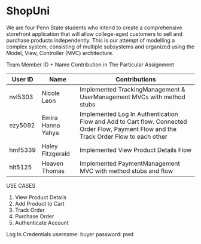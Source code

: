 # ShopUni

We are four Penn State students who intend to create a comprehensive storefront application that will allow college-aged customers to sell and purchase products independently. This is our attempt of modelling a complex system, consisting of multiple subsystems and organized using the Model, View, Controller (MVC) architecture.


Team Member ID + Name	Contribution in The Particular Assignment

| User ID | Name              | Contributions                                                                                                                          |
|---------|-------------------|----------------------------------------------------------------------------------------------------------------------------------------|
| nvl5303 | Nicole Leon       | Implemented TrackingManagement & UserManagement MVCs with method stubs                                                                 |
| ezy5092 | Emira Hanna Yahya | Implemented Log In Authentication Flow and Add to Cart flow. Connected Order Flow, Payment Flow and the Track Order Flow to each other |
| hmf5339 | Haley Fitzgerald  | Implemented View Product Details Flow                                                                                                  |
| hlt5125 | Heaven Thomas     | Implemented PaymentManagement MVC with method stubs and flow            |


USE CASES
1. View Product Details
2. Add Product to Cart
3. Track Order
4. Purchase Order
5. Authenticate Account

Log In Credentials
username: buyer
password: pwd